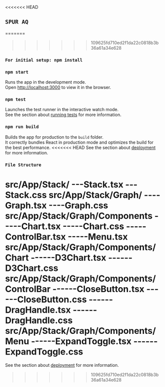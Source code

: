 <<<<<<< HEAD
## `SPUR AQ`
=======
>>>>>>> 109625fd710ed2f1da22c0818b3b36a61a34e628
### `For initial setup: npm install`
### `npm start`
Runs the app in the development mode.\
Open [http://localhost:3000](http://localhost:3000) to view it in the browser.
### `npm test`
Launches the test runner in the interactive watch mode.\
See the section about [running tests](https://facebook.github.io/create-react-app/docs/running-tests) for more information.
### `npm run build`
Builds the app for production to the `build` folder.\
It correctly bundles React in production mode and optimizes the build for the best performance.
<<<<<<< HEAD
See the section about [deployment](https://facebook.github.io/create-react-app/docs/deployment) for more information.

### `File Structure`
src/App/Stack/
---Stack.tsx
---Stack.css
src/App/Stack/Graph/
----Graph.tsx
----Graph.css
src/App/Stack/Graph/Components
-----Chart.tsx
-----Chart.css
-----ControlBar.tsx
-----Menu.tsx
src/App/Stack/Graph/Components/Chart
------D3Chart.tsx
------D3Chart.css
src/App/Stack/Graph/Components/ControlBar
------CloseButton.tsx
------CloseButton.css
------DragHandle.tsx
------DragHandle.css
src/App/Stack/Graph/Components/Menu
------ExpandToggle.tsx
------ExpandToggle.css
=======
See the section about [deployment](https://facebook.github.io/create-react-app/docs/deployment) for more information.
>>>>>>> 109625fd710ed2f1da22c0818b3b36a61a34e628
